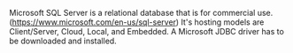 Microsoft SQL Server is a relational database that is for commercial use. (https://www.microsoft.com/en-us/sql-server) It's hosting models are Client/Server, Cloud, Local, and Embedded. A Microsoft JDBC driver has to be downloaded and installed. 
